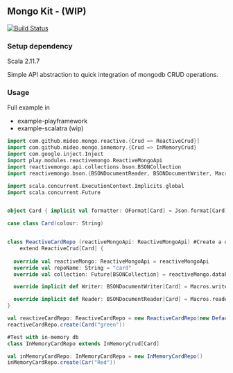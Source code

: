 ##  Mongo Kit - (WIP)

[![Build Status](https://travis-ci.org/MideO/mongo-kit.svg?branch=master)](https://travis-ci.org/MideO/mongo-kit)


### Setup dependency
Scala 2.11.7


Simple API abstraction to quick integration of mongodb CRUD operations.

### Usage
Full example in
 * example-playframework
 * example-scalatra (wip)
 
```scala
import com.github.mideo.mongo.reactive.{Crud => ReactiveCrud}]
import com.github.mideo.mongo.inmemory.{Crud => InMemoryCrud}
import com.google.inject.Inject
import play.modules.reactivemongo.ReactiveMongoApi
import reactivemongo.api.collections.bson.BSONCollection
import reactivemongo.bson.{BSONDocumentReader, BSONDocumentWriter, Macros}

import scala.concurrent.ExecutionContext.Implicits.global
import scala.concurrent.Future


object Card { implicit val formatter: OFormat[Card] = Json.format[Card] }

case class Card(colour: String)


class ReactiveCardRepo (reactiveMongoApi: ReactiveMongoApi) #Create a document in mongo  
    extend ReactiveCrud[Card] {
  
  override val reactiveMongo: ReactiveMongoApi = reactiveMongoApi
  override val repoName: String = "card"
  override val collection: Future[BSONCollection] = reactiveMongo.database map {_.collection[BSONCollection](repoName) }

  override implicit def Writer: BSONDocumentWriter[Card] = Macros.writer[Card]

  override implicit def Reader: BSONDocumentReader[Card] = Macros.reader[Card]
}

val reactiveCardRepo: ReactiveCardRepo = new ReactiveCardRepo(new DefaultReactiveMongoApi(.....))
reactiveCardRepo.create(Card("green"))

#Test with in-memory db
class InMemoryCardRepo extends InMemoryCrud[Card] 

val inMemoryCardRepo: InMemoryCardRepo = new InMemoryCardRepo()
inMemoryCardRepo.create(Car("Red"))
```



